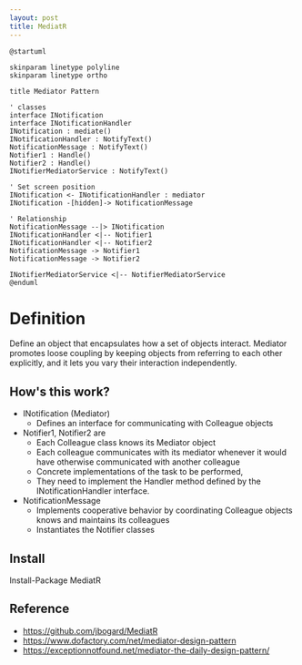 ```yaml
---
layout: post
title: MediatR
---
```


```plantuml
@startuml

skinparam linetype polyline
skinparam linetype ortho

title Mediator Pattern

' classes
interface INotification 
interface INotificationHandler
INotification : mediate()
INotificationHandler : NotifyText()
NotificationMessage : NotifyText()
Notifier1 : Handle()
Notifier2 : Handle()
INotifierMediatorService : NotifyText()

' Set screen position
INotification <- INotificationHandler : mediator
INotification -[hidden]-> NotificationMessage

' Relationship
NotificationMessage --|> INotification
INotificationHandler <|-- Notifier1
INotificationHandler <|-- Notifier2
NotificationMessage -> Notifier1
NotificationMessage -> Notifier2

INotifierMediatorService <|-- NotifierMediatorService
@enduml
```

# Definition
Define an object that encapsulates how a set of objects interact. Mediator promotes loose coupling by keeping objects from referring to each other explicitly, and it lets you vary their interaction independently.

## How's this work?
* INotification (Mediator)
  * Defines an interface for communicating with Colleague objects
* Notifier1, Notifier2 are 
  * Each Colleague class knows its Mediator object
  * Each colleague communicates with its mediator whenever it would have otherwise communicated with another colleague
  * Concrete implementations of the task to be performed, 
  * They need to implement the Handler method defined by the INotificationHandler interface.
* NotificationMessage
  * Implements cooperative behavior by coordinating Colleague objects
knows and maintains its colleagues
  * Instantiates the Notifier classes

## Install
Install-Package MediatR

## Reference
* https://github.com/jbogard/MediatR
* https://www.dofactory.com/net/mediator-design-pattern
* https://exceptionnotfound.net/mediator-the-daily-design-pattern/
